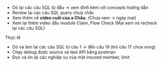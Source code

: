 
+ Dò lại các câu SQL từ đầu -> xem đính kèm với concepts hướng dẫn
+ Review lại các câu SQL query chưa chắc
+ Xem thêm  về **video cuối của a Châu.** (Chưa xem -> ngày mai)
+ Xem lại thêm video đầu module Claim, Flow Check (Mai xem và recheck lại các câu SQL)

Thực tế

+ Dò và làm lại các câu SQL từ câu 1 -> đến câu 19 (trừ câu 17 chưa xong)
+ Chạy debug được source và test API bằng postman
+ Đọc và ôn lại các nghiệp vụ của một insured member, limit
